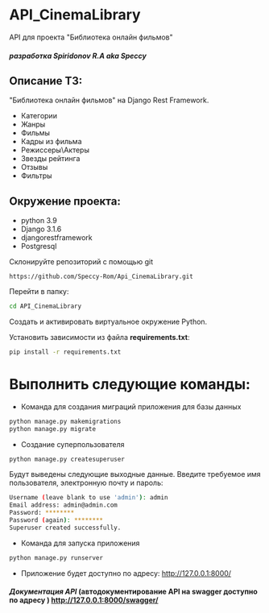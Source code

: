 # API_CinemaLibrary
API для проекта "Библиотека онлайн фильмов"

##### _разработка Spiridonov R.A aka Speccy_

## Описание ТЗ:
"Библиотека онлайн фильмов" на Django Rest Framework.
  * Категории
  * Жанры
  * Фильмы
  * Кадры из фильма
  * Режиссеры\Актеры
  * Звезды рейтинга
  * Отзывы
  * Фильтры


## Окружение проекта:
  * python 3.9
  * Django 3.1.6
  * djangorestframework
  * Postgresql

Склонируйте репозиторий с помощью git

    https://github.com/Speccy-Rom/Api_CinemaLibrary.git
Перейти в папку:
```bash
cd API_CinemaLibrary
```
Создать и активировать виртуальное окружение Python.

Установить зависимости из файла **requirements.txt**:
```bash
pip install -r requirements.txt
```

# Выполнить следующие команды:

* Команда для создания миграций приложения для базы данных
```bash
python manage.py makemigrations
python manage.py migrate
```
* Создание суперпользователя
```bash
python manage.py createsuperuser
```
Будут выведены следующие выходные данные. Введите требуемое имя пользователя, электронную почту и пароль:

```bash
Username (leave blank to use 'admin'): admin
Email address: admin@admin.com
Password: ********
Password (again): ********
Superuser created successfully.
```
* Команда для запуска приложения
```bash
python manage.py runserver
```
* Приложение будет доступно по адресу: http://127.0.0.1:8000/


#### _Документация API_ (автодокументирование API на swagger доступно по адресу ) http://127.0.0.1:8000/swagger/